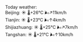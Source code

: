 Today weather:  
Beijing: ☀️   🌡️+26°C 🌬️↗11km/h  
Tianjin: ☀️   🌡️+23°C 🌬️↑4km/h  
Shijiazhuang: ☀️   🌡️+25°C 🌬️↗7km/h  
Tangshan: ☀️   🌡️+21°C 🌬️↑10km/h  
